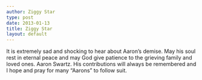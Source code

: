 ```yaml
---
author: Ziggy Star
type: post
date: 2013-01-13
title: Ziggy Star
layout: default
---
```

It is extremely sad and shocking to hear about Aaron’s demise. May his soul rest in eternal peace and may God give patience to the grieving family and loved ones. Aaron Swartz. His contributions will always be remembered and I hope and pray for many “Aarons” to follow suit.
